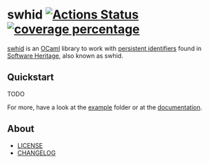 # swhid [![Actions Status](https://github.com/ocamlpro/swhid/workflows/build/badge.svg)](https://github.com/ocamlpro/swhid/actions) [![coverage percentage](https://raw.githubusercontent.com/ocamlpro/swhids/gh-pages/coverage/badge.svg)](https://ocamlpro.github.io/swhid/coverage/)

[swhid] is an [OCaml] library to work with [persistent identifiers] found in [Software Heritage], also known as swhid.

## Quickstart

TODO

For more, have a look at the [example] folder or at the [documentation].

## About

- [LICENSE]
- [CHANGELOG]

[CHANGELOG]: ./CHANGES.md
[example]: ./example/
[LICENSE]: ./LICENSE.md

[documentation]: https://ocamlpro.github.io/swhid/api/swhid/
[OCaml]: https://ocaml.org
[persistent identifiers]: https://docs.softwareheritage.org/devel/swh-model/persistent-identifiers.html
[Software Heritage]: https://www.softwareheritage.org
[swhid]: https://ocamlpro.github.io/swhid/
